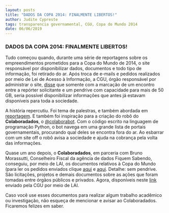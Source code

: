 ```yaml
---
layout: posts
title: "DADOS DA COPA 2014: FINALMENTE LIBERTOS!"
author: Judite Cypreste
tags: transparencia governamental, CGU, Copa do Mundo 2014
date: 06/06/2019
---
```


### DADOS DA COPA 2014: FINALMENTE LIBERTOS!

Tudo começou quando, durante uma série de reportagens sobre os empreendimentos prometidos para a Copa do Mundo de 2014, o site responsável por disponibilizar dados, documentos e todo tipo de informação, foi retirado do ar. Após troca de e-mails e pedidos realizados por meio de Lei de Acesso à Informação, a CGU, órgão responsável por administrar o site, [disse](http://www.consultaesic.cgu.gov.br/busca/dados/Lists/Pedido/Item/displayifs.aspx?List=0c839f31-47d7-4485-ab65-ab0cee9cf8fe&ID=675134&Source=http%3A%2F%2Fwww.consultaesic.cgu.gov.br%2Fbusca%2FSitePages%2Fresultadopesquisa.aspx%3Fk%3D00075000861201851&Web=88cc5f44-8cfe-4964-8ff4-376b5ebb3bef) que somente com a marcação de um encontro entre a repórter solicitante e um pendrive com capacidade para mais de 50 GB, seria possível disponibilizar informações que antes já estavam disponíveis para toda a sociedade.

A história repercutiu. Foi tema de palestras, e também abordada em [reportagem](https://aosfatos.org/noticias/apos-serie-sobre-legado-da-copa-cgu-tira-do-ar-site-com-os-gastos-do-mundial-de-2014/). E também foi inspiração para a criação do robô do **Colaboradados**, o [@colaborabot](https://twitter.com/colabora_bot). Com o código escrito na linguagem de programação Python, o bot navega em uma grande lista de portais governamentais, procurando qual deles se encontra fora do ar. Ao esbarrar com um site off o robô avisa a sociedade e ajuda na cobrança pela volta das informações.

Quase um ano depois, o **Colaboradados**, em parceria com Bruno Morassutti, Conselheiro Fiscal da agência de dados Fiquem Sabendo, conseguiu, por meio de LAI, os documentos relativos à Copa do Mundo (para ler os pedidos enviados clique [aqui](http://www.consultaesic.cgu.gov.br/busca/dados/Lists/Pedido/Item/displayifs.aspx?List=0c839f31-47d7-4485-ab65-ab0cee9cf8fe&ID=752748&Web=88cc5f44-8cfe-4964-8ff4-376b5ebb3bef) e [aqui](http://www.consultaesic.cgu.gov.br/busca/dados/Lists/Pedido/Item/displayifs.aspx?List=0c839f31-47d7-4485-ab65-ab0cee9cf8fe&ID=752048&Web=88cc5f44-8cfe-4964-8ff4-376b5ebb3bef). Detalhe: sem pendrive. São licitações, projetos e demais documentos sobre as ações que foram tomadas entre órgãos públicos e privados. Agora, disponíveis neste [link](https://cgugovbr.sharepoint.com/sites/ou-stpc-dtc-cgat/Documentos%20Compartilhados/Forms/AllItems.aspx?cid=b60851c2%2Db198%2D4f0c%2D844b%2Ded0f665934d1&RootFolder=%2Fsites%2Fou%2Dstpc%2Ddtc%2Dcgat%2FDocumentos%20Compartilhados%2FGeneral%2FDados%20cidad%C3%A3os%2FPortal%20da%20Copa%202014&FolderCTID=0x01200037ECF18364577E489506A8EB6A24DAFD) enviado pela CGU por meio de LAI.

Caso você use esses documentos para realizar algum trabalho acadêmico ou investigação, não esqueça de mencionar e avisar ao Colaboradados. Ficaremos felizes em saber.
